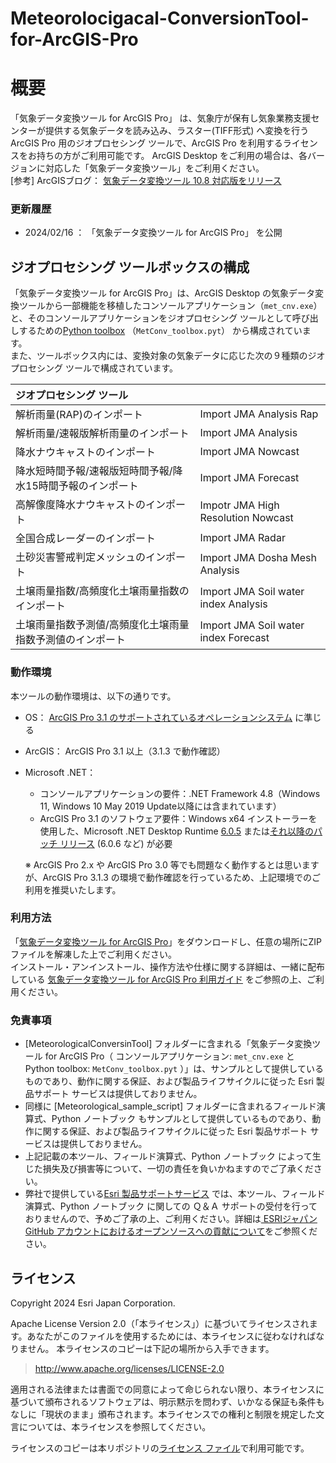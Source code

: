 # Meteorolocigacal-ConversionTool-for-ArcGIS-Pro
# 概要
「気象データ変換ツール for ArcGIS Pro」 は、気象庁が保有し気象業務支援センターが提供する気象データを読み込み、ラスター(TIFF形式) へ変換を行う ArcGIS Pro 用のジオプロセシング ツールで、ArcGIS Pro を利用するライセンスをお持ちの方がご利用可能です。
ArcGIS Desktop をご利用の場合は、各バージョンに対応した「気象データ変換ツール」をご利用ください。  
[参考] ArcGISブログ： [気象データ変換ツール 10.8 対応版をリリース](https://blog.esrij.com/2020/07/29/post-36919/)


### 更新履歴
* 2024/02/16 ： 「気象データ変換ツール for ArcGIS Pro」 を公開
  
## ジオプロセシング ツールボックスの構成

「気象データ変換ツール for ArcGIS Pro」は、ArcGIS Desktop の気象データ変換ツールから一部機能を移植したコンソールアプリケーション（`met_cnv.exe`）と、そのコンソールアプリケーションをジオプロセシング ツールとして呼び出しするための[Python toolbox](https://pro.arcgis.com/ja/pro-app/latest/arcpy/geoprocessing_and_python/a-quick-tour-of-python-toolboxes.htm) （`MetConv_toolbox.pyt`） から構成されています。  
また、ツールボックス内には、変換対象の気象データに応じた次の９種類のジオプロセシング ツールで構成されています。

|ジオプロセシング ツール||
|:---|:---|
|解析雨量(RAP)のインポート|Import JMA Analysis Rap|
|解析雨量/速報版解析雨量のインポート|Import JMA Analysis|
|降水ナウキャストのインポート|Import JMA Nowcast|
|降水短時間予報/速報版短時間予報/降水15時間予報のインポート|Import JMA Forecast|
|高解像度降水ナウキャストのインポート|Impotr JMA High Resolution Nowcast |
|全国合成レーダーのインポート|Import JMA Radar|
|土砂災害警戒判定メッシュのインポート|Import JMA Dosha Mesh Analysis|
|土壌雨量指数/高頻度化土壌雨量指数のインポート|Import JMA Soil water index Analysis|
|土壌雨量指数予測値/高頻度化土壌雨量指数予測値のインポート|Import JMA Soil water index Forecast|
  
### 動作環境
本ツールの動作環境は、以下の通りです。
- OS：
  [ArcGIS Pro 3.1 のサポートされているオペレーションシステム](https://pro.arcgis.com/ja/pro-app/3.1/get-started/arcgis-pro-system-requirements.htm) に準じる
- ArcGIS：
  ArcGIS Pro 3.1 以上（3.1.3 で動作確認）
- Microsoft .NET：
  - コンソールアプリケーションの要件：.NET Framework 4.8（Windows 11, Windows 10 May 2019 Update以降には含まれています）
  - ArcGIS Pro 3.1 のソフトウェア要件：Windows x64 インストーラーを使用した、Microsoft .NET Desktop Runtime [6.0.5](https://dotnet.microsoft.com/en-us/download/dotnet/thank-you/runtime-desktop-6.0.5-windows-x64-installer) または[それ以降のパッチ リリース](https://dotnet.microsoft.com/en-us/download/dotnet/6.0) (6.0.6 など) が必要
  
  ※ ArcGIS Pro 2.x や ArcGIS Pro 3.0 等でも問題なく動作するとは思いますが、ArcGIS Pro 3.1.3 の環境で動作確認を行っているため、上記環境でのご利用を推奨いたします。
  

### 利用方法
「[気象データ変換ツール for ArcGIS Pro](https://github.com/EsriJapan/Meteorolocigacal-ConversionTool-for-ArcGIS-Pro/releases/download/v1.0.0/MeteorologicalConversionTool_forPro.zip)」をダウンロードし、任意の場所にZIPファイルを解凍した上でご利用ください。  
インストール・アンインストール、操作方法や仕様に関する詳細は、一緒に配布している [気象データ変換ツール for ArcGIS Pro 利用ガイド](https://github.com/EsriJapan/Meteorolocigacal-ConversionTool-for-ArcGIS-Pro/blob/main/Doc/%E6%B0%97%E8%B1%A1%E3%83%87%E3%83%BC%E3%82%BF%E5%A4%89%E6%8F%9B%E3%83%84%E3%83%BC%E3%83%AB_forArcGISPro_%E5%88%A9%E7%94%A8%E3%82%AC%E3%82%A4%E3%83%89.pdf) をご参照の上、ご利用ください。
  

### 免責事項
* [MeteorologicalConversinTool] フォルダーに含まれる「気象データ変換ツール for ArcGIS Pro（ コンソールアプリケーション: `met_cnv.exe` と Python toolbox: `MetConv_toolbox.pyt` ）」は、サンプルとして提供しているものであり、動作に関する保証、および製品ライフサイクルに従った Esri 製品サポート サービスは提供しておりません。
* 同様に [Meteorological_sample_script] フォルダーに含まれるフィールド演算式、Python ノートブック もサンプルとして提供しているものであり、動作に関する保証、および製品ライフサイクルに従った Esri 製品サポート サービスは提供しておりません。
* 上記記載の本ツール、フィールド演算式、Python ノートブック によって生じた損失及び損害等について、一切の責任を負いかねますのでご了承ください。
* 弊社で提供している[Esri 製品サポートサービス](https://www.esrij.com/services/maintenance/) では、本ツール、フィールド演算式、Python ノートブック に関しての Ｑ＆Ａ サポートの受付を行っておりませんので、予めご了承の上、ご利用ください。詳細は[
ESRIジャパン GitHub アカウントにおけるオープンソースへの貢献について](https://github.com/EsriJapan/contributing)をご参照ください。

## ライセンス
Copyright 2024 Esri Japan Corporation.

Apache License Version 2.0（「本ライセンス」）に基づいてライセンスされます。あなたがこのファイルを使用するためには、本ライセンスに従わなければなりません。
本ライセンスのコピーは下記の場所から入手できます。

> http://www.apache.org/licenses/LICENSE-2.0

適用される法律または書面での同意によって命じられない限り、本ライセンスに基づいて頒布されるソフトウェアは、明示黙示を問わず、いかなる保証も条件もなしに「現状のまま」頒布されます。本ライセンスでの権利と制限を規定した文言については、本ライセンスを参照してください。

ライセンスのコピーは本リポジトリの[ライセンス ファイル](./LICENSE)で利用可能です。
